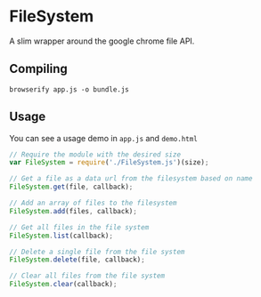 # FileSystem

A slim wrapper around the google chrome file API.

## Compiling

`browserify app.js -o bundle.js`

## Usage

You can see a usage demo in `app.js` and `demo.html`

```javascript
// Require the module with the desired size
var FileSystem = require('./FileSystem.js')(size);

// Get a file as a data url from the filesystem based on name
FileSystem.get(file, callback);

// Add an array of files to the filesystem
FileSystem.add(files, callback);

// Get all files in the file system
FileSystem.list(callback);

// Delete a single file from the file system
FileSystem.delete(file, callback);

// Clear all files from the file system
FileSystem.clear(callback);
```